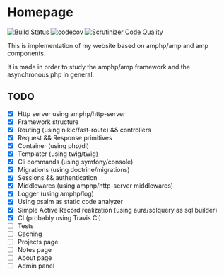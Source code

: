 # Homepage
[![Build Status](https://travis-ci.org/drumser/amphpblog.svg?branch=master)](https://travis-ci.org/drumser/amphpblog)
[![codecov](https://codecov.io/gh/drumser/amphpblog/branch/master/graph/badge.svg)](https://codecov.io/gh/drumser/amphpblog)
[![Scrutinizer Code Quality](https://scrutinizer-ci.com/g/drumser/amphpblog/badges/quality-score.png?b=master)](https://scrutinizer-ci.com/g/drumser/amphpblog/?branch=master)

This is implementation of my website based on amphp/amp and amp components.

It is made in order to study the amphp/amp framework and the asynchronous php in general.

## TODO
- [x] Http server using amphp/http-server
- [x] Framework structure
- [x] Routing (using nikic/fast-route) && controllers
- [x] Request && Response primitives
- [x] Container (using php/di)
- [x] Templater (using twig/twig)
- [x] Cli commands (using symfony/console)
- [x] Migrations (using doctrine/migrations)
- [x] Sessions && authentication
- [x] Middlewares (using amphp/http-server middlewares)
- [x] Logger (using amphp/log)
- [x] Using psalm as static code analyzer
- [x] Simple Active Record realization (using aura/sqlquery as sql builder)
- [x] CI (probably using Travis CI)
- [ ] Tests
- [ ] Caching
- [ ] Projects page
- [ ] Notes page
- [ ] About page
- [ ] Admin panel
